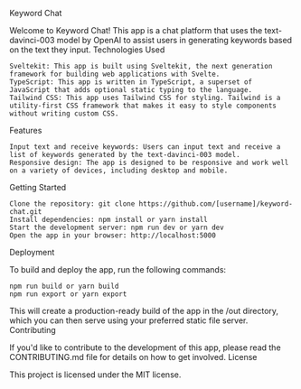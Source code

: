 Keyword Chat

Welcome to Keyword Chat! This app is a chat platform that uses the text-davinci-003 model by OpenAI to assist users in generating keywords based on the text they input.
Technologies Used

    Sveltekit: This app is built using Sveltekit, the next generation framework for building web applications with Svelte.
    TypeScript: This app is written in TypeScript, a superset of JavaScript that adds optional static typing to the language.
    Tailwind CSS: This app uses Tailwind CSS for styling. Tailwind is a utility-first CSS framework that makes it easy to style components without writing custom CSS.

Features

    Input text and receive keywords: Users can input text and receive a list of keywords generated by the text-davinci-003 model.
    Responsive design: The app is designed to be responsive and work well on a variety of devices, including desktop and mobile.

Getting Started

    Clone the repository: git clone https://github.com/[username]/keyword-chat.git
    Install dependencies: npm install or yarn install
    Start the development server: npm run dev or yarn dev
    Open the app in your browser: http://localhost:5000

Deployment

To build and deploy the app, run the following commands:

    npm run build or yarn build
    npm run export or yarn export

This will create a production-ready build of the app in the /out directory, which you can then serve using your preferred static file server.
Contributing

If you'd like to contribute to the development of this app, please read the CONTRIBUTING.md file for details on how to get involved.
License

This project is licensed under the MIT license.
